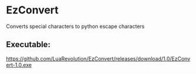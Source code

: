 # EzConvert
Converts special characters to python escape characters

## Executable:
https://github.com/LuaRevolution/EzConvert/releases/download/1.0/EzConvert-1.0.exe
